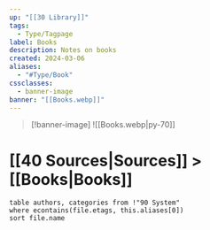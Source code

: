 ```yaml
---
up: "[[30 Library]]"
tags:
  - Type/Tagpage
label: Books
description: Notes on books
created: 2024-03-06
aliases:
  - "#Type/Book"
cssclasses:
  - banner-image
banner: "[[Books.webp]]"
---
```

> [!banner-image] ![[Books.webp|py-70]]
# [[40 Sources|Sources]] > [[Books|Books]]
```dataview
table authors, categories from !"90 System"
where econtains(file.etags, this.aliases[0])
sort file.name
```
